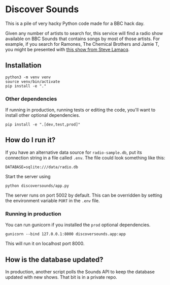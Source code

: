 # Discover Sounds

This is a pile of very hacky Python code made for a BBC hack day.

Given any number of artists to search for, this service will find a radio show available on BBC Sounds that contains songs by most of those artists. For example, if you search for Ramones, The Chemical Brothers and Jamie T, you might be presented with [this show from Steve Lamacq](https://www.bbc.co.uk/programmes/m0002785).

## Installation

```
python3 -m venv venv
source venv/bin/activate
pip install -e "."
```

### Other dependencies

If running in production, running tests or editing the code, you'll want to install other optional dependencies.

```
pip install -e ".[dev,test,prod]"
```

## How do I run it?

If you have an alternative data source for `radio-sample.db`, put its connection string in a file called `.env`. The file could look something like this:

```
DATABASE=sqlite:///data/radio.db
```

Start the server using

```
python discoversounds/app.py
```

The server runs on port 5002 by default. This can be overridden by setting the environment variable `PORT` in the `.env` file.

### Running in production

You can run gunicorn if you installed the `prod` optional dependencies.

```
gunicorn --bind 127.0.0.1:8000 discoversounds.app:app
```

This will run it on localhost port 8000.

## How is the database updated?

In production, another script polls the Sounds API to keep the database updated with new shows. That bit is in a private repo.

